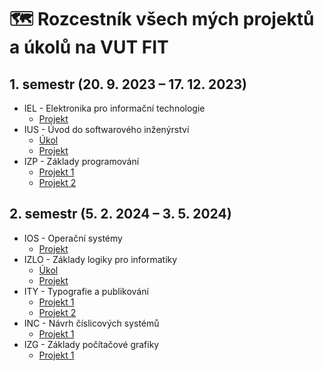 # 🗺️ Rozcestník všech mých projektů a úkolů na VUT FIT

## 1. semestr (20. 9. 2023 – 17. 12. 2023)

- IEL - Elektronika pro informační technologie	
  - [Projekt](https://github.com/petrvitula/iel_projekt)
- IUS - Úvod do softwarového inženýrství
  - [Úkol](https://github.com/petrvitula/ius_ukol)
  - [Projekt](https://github.com/petrvitula/ius_projekt)
- IZP - Základy programování
  - [Projekt 1](https://github.com/petrvitula/izp_project_1)
  - [Projekt 2](https://github.com/petrvitula/izp_project_2)

## 2. semestr (5. 2. 2024 – 3. 5. 2024)

- IOS - Operační systémy
  - [Projekt](https://github.com/petrvitula/iel_projekt)
- IZLO - Základy logiky pro informatiky
  - [Úkol](https://github.com/petrvitula/ius_ukol)
  - [Projekt](https://github.com/petrvitula/ius_projekt)
- ITY - Typografie a publikování
  - [Projekt 1](https://github.com/petrvitula/izp_project_1)
  - [Projekt 2](https://github.com/petrvitula/izp_project_2)
- INC - Návrh číslicových systémů
  - [Projekt 1](https://github.com/petrvitula/izp_project_1)
- IZG - Základy počítačové grafiky
  - [Projekt 1](https://github.com/petrvitula/izp_project_1)
